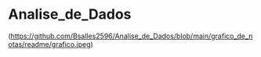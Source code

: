 # Analise_de_Dados

(https://github.com/Bsalles2596/Analise_de_Dados/blob/main/grafico_de_notas/readme/grafico.jpeg)
